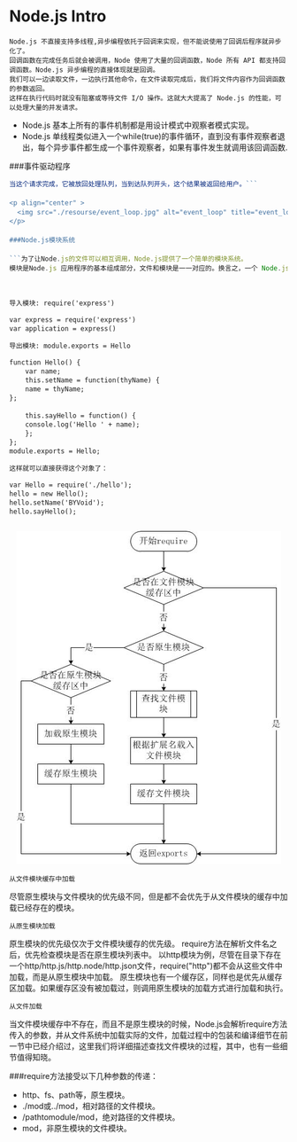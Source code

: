 # Node.js Intro

	Node.js 不直接支持多线程,异步编程依托于回调来实现，但不能说使用了回调后程序就异步化了。
	回调函数在完成任务后就会被调用，Node 使用了大量的回调函数，Node 所有 API 都支持回调函数。Node.js 异步编程的直接体现就是回调。
	我们可以一边读取文件，一边执行其他命令，在文件读取完成后，我们将文件内容作为回调函数的参数返回。
	这样在执行代码时就没有阻塞或等待文件 I/O 操作。这就大大提高了 Node.js 的性能，可以处理大量的并发请求。
	
	
*	Node.js 基本上所有的事件机制都是用设计模式中观察者模式实现。
*	Node.js 单线程类似进入一个while(true)的事件循环，直到没有事件观察者退出，每个异步事件都生成一个事件观察者，如果有事件发生就调用该回调函数.

###事件驱动程序
```Node.js 使用事件驱动模型，当web server接收到请求，就把它关闭然后进行处理，然后去服务下一个web请求。
当这个请求完成，它被放回处理队列，当到达队列开头，这个结果被返回给用户。```

<p align="center" >
  <img src="./resourse/event_loop.jpg" alt="event_loop" title="event_loop">
</p>

###Node.js模块系统

```为了让Node.js的文件可以相互调用，Node.js提供了一个简单的模块系统。
模块是Node.js 应用程序的基本组成部分，文件和模块是一一对应的。换言之，一个 Node.js 文件就是一个模块，这个文件可能是JavaScript 代码、JSON 或者编译过的C/C++ 扩展。
```

<br>

`导入模块: require('express')`

	var express = require('express')
	var application = express()




`导出模块: module.exports = Hello`
	
	function Hello() { 
		var name; 
		this.setName = function(thyName) { 
		name = thyName; 
	};

		this.sayHello = function() { 
		console.log('Hello ' + name); 
		}; 
	}; 
	module.exports = Hello;



`这样就可以直接获得这个对象了：`

	var Hello = require('./hello'); 
	hello = new Hello(); 
	hello.setName('BYVoid'); 
	hello.sayHello(); 


```Node.js中自带了一个叫做"http"的模块，我们在我们的代码中请求它并把返回值赋给一个本地变量。
```




<p align="center" >
  <img src="./resourse/nodejs-require.jpg" alt="nodejs-require" title="nodejs-require">
</p>


`从文件模块缓存中加载`

尽管原生模块与文件模块的优先级不同，但是都不会优先于从文件模块的缓存中加载已经存在的模块。

`从原生模块加载`

原生模块的优先级仅次于文件模块缓存的优先级。
require方法在解析文件名之后，优先检查模块是否在原生模块列表中。
以http模块为例，尽管在目录下存在一个http/http.js/http.node/http.json文件，require("http")都不会从这些文件中加载，而是从原生模块中加载。
原生模块也有一个缓存区，同样也是优先从缓存区加载。如果缓存区没有被加载过，则调用原生模块的加载方式进行加载和执行。

`从文件加载`

当文件模块缓存中不存在，而且不是原生模块的时候，Node.js会解析require方法传入的参数，并从文件系统中加载实际的文件，加载过程中的包装和编译细节在前一节中已经介绍过，这里我们将详细描述查找文件模块的过程，其中，也有一些细节值得知晓。


###require方法接受以下几种参数的传递：
*	http、fs、path等，原生模块。
*	./mod或../mod，相对路径的文件模块。
*	/pathtomodule/mod，绝对路径的文件模块。
*	mod，非原生模块的文件模块。

